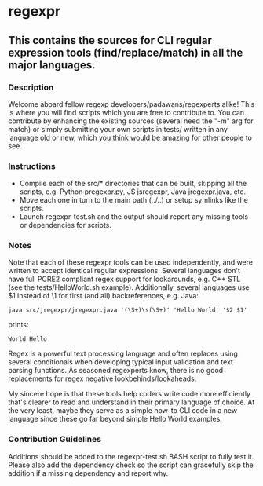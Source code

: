 # regexpr

## This contains the sources for CLI regular expression tools (find/replace/match) in all the major languages.

### Description

Welcome aboard fellow regexp developers/padawans/regexperts alike! This is where you will find scripts which you are free to contribute to.
You can contribute by enhancing the existing sources (several need the "-m" arg for match) or simply submitting your own scripts in tests/ written in any language old or new, which you think would be amazing for other people to see.

### Instructions

- Compile each of the src/* directories that can be built, skipping all the scripts, e.g. Python pregexpr.py, JS jsregexpr, Java jregexpr.java, etc.
- Move each one in turn to the main path (../..) or setup symlinks like the scripts.
- Launch regexpr-test.sh and the output should report any missing tools or dependencies for scripts.

### Notes

Note that each of these regexpr tools can be used independently, and were written to accept identical regular expressions.
Several languages don't have full PCRE2 compliant regex support for lookarounds, e.g. C++ STL (see the tests/HelloWorld.sh example).
Additionally, several languages use $1 instead of \1 for first (and all) backreferences, e.g. Java:
```
java src/jregexpr/jregexpr.java '(\S+)\s(\S+)' 'Hello World' '$2 $1'
```
prints:
```
World Hello
```

Regex is a powerful text processing language and often replaces using several conditionals when developing typical input validation and text parsing functions.
As seasoned regexperts know, there is no good replacements for regex negative lookbehinds/lookaheads.

My sincere hope is that these tools help coders write code more efficiently that's clearer to read and understand in their primary language of choice.
At the very least, maybe they serve as a simple how-to CLI code in a new language since these go far beyond simple Hello World examples.

### Contribution Guidelines

Additions should be added to the regexpr-test.sh BASH script to fully test it.
Please also add the dependency check so the script can gracefully skip the addition if a missing dependency and report why.
